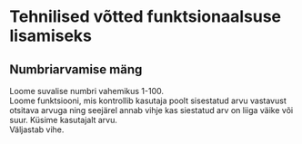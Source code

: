 # Tehnilised võtted funktsionaalsuse lisamiseks

## Numbriarvamise mäng

Loome suvalise numbri vahemikus 1-100.  
Loome funktsiooni, mis kontrollib kasutaja poolt sisestatud arvu vastavust otsitava arvuga ning seejärel annab vihje kas siestatud arv on liiga väike või suur.
Küsime kasutajalt arvu.  
Väljastab vihe.

